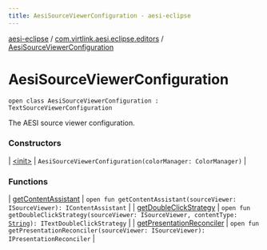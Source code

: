 ```yaml
---
title: AesiSourceViewerConfiguration - aesi-eclipse
---
```


[aesi-eclipse](../../index.html) / [com.virtlink.aesi.eclipse.editors](../index.html) / [AesiSourceViewerConfiguration](.)

# AesiSourceViewerConfiguration

`open class AesiSourceViewerConfiguration : TextSourceViewerConfiguration`

The AESI source viewer configuration.

### Constructors

| [&lt;init&gt;](-init-.html) | `AesiSourceViewerConfiguration(colorManager: ColorManager)` |

### Functions

| [getContentAssistant](get-content-assistant.html) | `open fun getContentAssistant(sourceViewer: ISourceViewer): IContentAssistant` |
| [getDoubleClickStrategy](get-double-click-strategy.html) | `open fun getDoubleClickStrategy(sourceViewer: ISourceViewer, contentType: `[`String`](https://kotlinlang.org/api/latest/jvm/stdlib/kotlin/-string/index.html)`): ITextDoubleClickStrategy` |
| [getPresentationReconciler](get-presentation-reconciler.html) | `open fun getPresentationReconciler(sourceViewer: ISourceViewer): IPresentationReconciler` |


